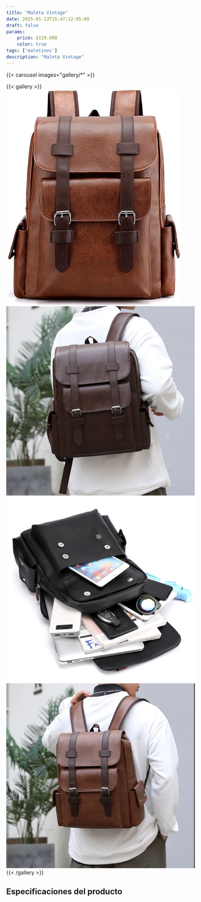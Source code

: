 ```yaml
---
title: "Maleta Vintage"
date: 2025-01-13T15:47:12-05:00
draft: false
params:
    price: $119.900
    color: true
tags: ['maletines']
description: "Maleta Vintage"
---
```


{{< carousel images="gallery/*" >}}
<p>  </p>
{{< gallery >}}
  <img src="gallery/01.jpg" class="grid-w25 md:grid-w20 xl:grid-w15" />
  <img src="gallery/02.png" class="grid-w25 md:grid-w20 xl:grid-w15" />
  <img src="gallery/03.png" class="grid-w25 md:grid-w20 xl:grid-w15" />
  <img src="gallery/04.jpg" class="grid-w25 md:grid-w20 xl:grid-w15" />
{{< /gallery >}}
<p>  </p>

## Especificaciones del producto
